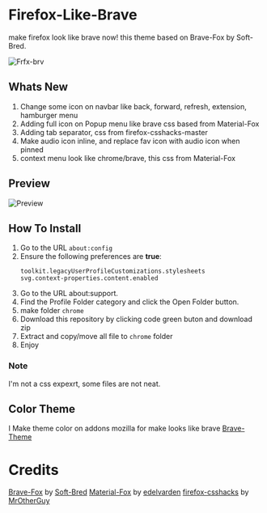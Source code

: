 # Firefox-Like-Brave
make firefox look like brave now!
this theme based on Brave-Fox by Soft-Bred.

![Frfx-brv](https://github.com/user-attachments/assets/06d32382-9252-47e8-9060-890c4c449231)

## Whats New
1. Change some icon on navbar like back, forward, refresh, extension, hamburger menu
2. Adding full icon on Popup menu like brave css based from Material-Fox
3. Adding tab separator, css from firefox-csshacks-master
4. Make audio icon inline, and replace fav icon with audio icon when pinned
5. context menu look like chrome/brave, this css from Material-Fox

## Preview
![Preview](https://github.com/user-attachments/assets/57b5d273-fbf4-47cc-9ba4-35fbc7bb8321)

   
## How To Install
1. Go to the URL `about:config`
2. Ensure the following preferences are **true**:
    ```
    toolkit.legacyUserProfileCustomizations.stylesheets
    svg.context-properties.content.enabled
    ```
4. Go to the URL about:support.
5. Find the Profile Folder category and click the Open Folder button.
6. make folder `chrome`
7. Download this repository by clicking code green buton and download zip
8. Extract and copy/move all file to `chrome` folder
9. Enjoy

### Note
I'm not a css expexrt, some files are not neat. 

## Color Theme
I Make theme color on addons mozilla for make looks like brave
[Brave-Theme](https://addons.mozilla.org/en-US/firefox/user/18534883/)

# Credits
[Brave-Fox](https://github.com/Soft-Bred/Brave-Fox/) by [Soft-Bred](https://github.com/Soft-Bred/)
[Material-Fox](https://github.com/edelvarden/material-fox-updated) by [edelvarden](https://github.com/edelvarden)
[firefox-csshacks](https://github.com/MrOtherGuy/firefox-csshacks) by [MrOtherGuy](https://github.com/MrOtherGuy/)

